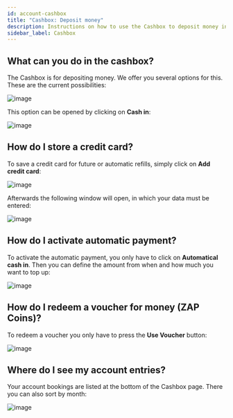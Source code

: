 ```yaml
---
id: account-cashbox
title: "Cashbox: Deposit money"
description: Instructions on how to use the Cashbox to deposit money into your ZAP-Hosting account - ZAP-Hosting.com documentation
sidebar_label: Cashbox
---
```


## What can you do in the cashbox?

The Cashbox is for depositing money. We offer you several options for this. These are the current possibilities:

![image](https://user-images.githubusercontent.com/13604413/159164610-5e87dbeb-1661-42a7-a285-e172d8650825.png)

This option can be opened by clicking on **Cash in**: 

![image](https://user-images.githubusercontent.com/13604413/159164624-b6f20d64-aad4-489b-b623-03587fa6779f.png)


## How do I store a credit card?

To save a credit card for future or automatic refills, simply click on **Add credit card**: 

![image](https://user-images.githubusercontent.com/13604413/159164688-c8175ca4-9549-45b1-ba61-d087f18789c9.png)

Afterwards the following window will open, in which your data must be entered: 

![image](https://user-images.githubusercontent.com/13604413/159164707-58955952-8c1b-48d7-b561-9b1f5f65b255.png)


## How do I activate automatic payment?

To activate the automatic payment, you only have to click on **Automatical cash in**. Then you can define the amount from when and how much you want to top up:

![image](https://user-images.githubusercontent.com/13604413/159164715-4f2331a4-cff7-4a20-9065-d0c3a39938e5.png)


## How do I redeem a voucher for money (ZAP Coins)?

To redeem a voucher you only have to press the **Use Voucher** button: 

![image](https://user-images.githubusercontent.com/13604413/159164725-6c9eba1d-173b-4071-8977-66da099d5732.png)


## Where do I see my account entries?

Your account bookings are listed at the bottom of the Cashbox page. There you can also sort by month:

![image](https://user-images.githubusercontent.com/13604413/159164748-e1f08353-9d39-422a-96be-ae12678d3f37.png)


